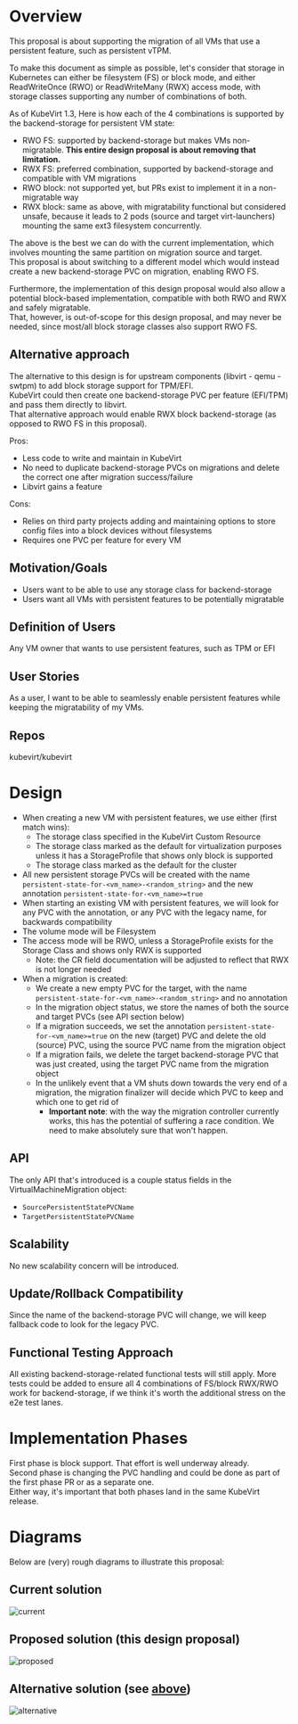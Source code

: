 # Overview
This proposal is about supporting the migration of all VMs that use a persistent feature, such as persistent vTPM.

To make this document as simple as possible, let's consider that storage in Kubernetes can either be filesystem (FS) or
block mode, and either ReadWriteOnce (RWO) or ReadWriteMany (RWX) access mode, with storage classes supporting any
number of combinations of both.

As of KubeVirt 1.3, Here is how each of the 4 combinations is supported by the backend-storage for persistent VM state:
- RWO FS: supported by backend-storage but makes VMs non-migratable. **This entire design proposal is about removing that limitation.**
- RWX FS: preferred combination, supported by backend-storage and compatible with VM migrations
- RWO block: not supported yet, but PRs exist to implement it in a non-migratable way 
- RWX block: same as above, with migratability functional but considered unsafe, because it leads to 2 pods (source and target virt-launchers) mounting the same ext3 filesystem concurrently.

The above is the best we can do with the current implementation, which involves mounting the same partition on migration source and target.  
This proposal is about switching to a different model which would instead create a new backend-storage PVC on migration, enabling RWO FS.  

Furthermore, the implementation of this design proposal would also allow a potential block-based implementation, compatible with both RWO and RWX and safely migratable.  
That, however, is out-of-scope for this design proposal, and may never be needed, since most/all block storage classes also support RWO FS.

## Alternative approach
The alternative to this design is for upstream components (libvirt - qemu - swtpm) to add block storage support for TPM/EFI.  
KubeVirt could then create one backend-storage PVC per feature (EFI/TPM) and pass them directly to libvirt.  
That alternative approach would enable RWX block backend-storage (as opposed to RWO FS in this proposal).  

Pros:
- Less code to write and maintain in KubeVirt
- No need to duplicate backend-storage PVCs on migrations and delete the correct one after migration success/failure
- Libvirt gains a feature

Cons:
- Relies on third party projects adding and maintaining options to store config files into a block devices without filesystems
- Requires one PVC per feature for every VM

## Motivation/Goals
- Users want to be able to use any storage class for backend-storage
- Users want all VMs with persistent features to be potentially migratable

## Definition of Users
Any VM owner that wants to use persistent features, such as TPM or EFI

## User Stories
As a user, I want to be able to seamlessly enable persistent features while keeping the migratability of my VMs.

## Repos
kubevirt/kubevirt

# Design
- When creating a new VM with persistent features, we use either (first match wins):
  - The storage class specified in the KubeVirt Custom Resource
  - The storage class marked as the default for virtualization purposes unless it has a StorageProfile that shows only block is supported
  - The storage class marked as the default for the cluster
- All new persistent storage PVCs will be created with the name `persistent-state-for-<vm_name>-<random_string>` and the new annotation `persistent-state-for-<vm_name>=true`
- When starting an existing VM with persistent features, we will look for any PVC with the annotation, or any PVC with the legacy name, for backwards compatibility
- The volume mode will be Filesystem
- The access mode will be RWO, unless a StorageProfile exists for the Storage Class and shows only RWX is supported
  - Note: the CR field documentation will be adjusted to reflect that RWX is not longer needed
- When a migration is created:
  - We create a new empty PVC for the target, with the name `persistent-state-for-<vm_name>-<random_string>` and no annotation
  - In the migration object status, we store the names of both the source and target PVCs (see API section below)
  - If a migration succeeds, we set the annotation `persistent-state-for-<vm_name>=true` on the new (target) PVC and delete the old (source) PVC, using the source PVC name from the migration object
  - If a migration fails, we delete the target backend-storage PVC that was just created, using the target PVC name from the migration object
  - In the unlikely event that a VM shuts down towards the very end of a migration, the migration finalizer will decide which PVC to keep and which one to get rid of
    - **Important note**: with the way the migration controller currently works, this has the potential of suffering a race condition. We need to make absolutely sure that won't happen.

## API
The only API that's introduced is a couple status fields in the VirtualMachineMigration object:
- `SourcePersistentStatePVCName`
- `TargetPersistentStatePVCName`

## Scalability
No new scalability concern will be introduced.

## Update/Rollback Compatibility
Since the name of the backend-storage PVC will change, we will keep fallback code to look for the legacy PVC.

## Functional Testing Approach
All existing backend-storage-related functional tests will still apply. More tests could be added to ensure all 4 combinations
of FS/block RWX/RWO work for backend-storage, if we think it's worth the additional stress on the e2e test lanes. 

# Implementation Phases
First phase is block support. That effort is well underway already.  
Second phase is changing the PVC handling and could be done as part of the first phase PR or as a separate one.  
Either way, it's important that both phases land in the same KubeVirt release.

# Diagrams
Below are (very) rough diagrams to illustrate this proposal:
## Current solution
![current](current.png)
## Proposed solution (this design proposal)
![proposed](proposed.png)
## Alternative solution (see [above](#alternative-approach))
![alternative](alternative.png)